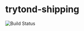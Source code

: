 trytond-shipping
================

![Build Status](https://api.travis-ci.org/openlabs/trytond-shipping.svg?branch=feature/6795)
